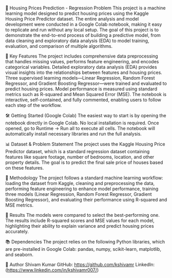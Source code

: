 🏡 Housing Prices Prediction - Regression Problem
This project is a machine learning model designed to predict housing prices using the Kaggle Housing Price Predictor dataset. The entire analysis and model development were conducted in a Google Colab notebook, making it easy to replicate and run without any local setup. The goal of this project is to demonstrate the end-to-end process of building a predictive model, from data cleaning and exploratory data analysis (EDA) to model training, evaluation, and comparison of multiple algorithms.

🌟 Key Features
The project includes comprehensive data preprocessing that handles missing values, performs feature engineering, and encodes categorical variables. Detailed exploratory data analysis (EDA) provides visual insights into the relationships between features and housing prices. Three supervised learning models—Linear Regression, Random Forest Regressor, and Gradient Boosting Regressor—were trained and evaluated to predict housing prices. Model performance is measured using standard metrics such as R-squared and Mean Squared Error (MSE). The notebook is interactive, self-contained, and fully commented, enabling users to follow each step of the workflow.

🛠️ Getting Started (Google Colab)
The easiest way to start is by opening the notebook directly in Google Colab. No local installation is required. Once opened, go to Runtime → Run all to execute all cells. The notebook will automatically install necessary libraries and run the full analysis.

📊 Dataset & Problem Statement
The project uses the Kaggle Housing Price Predictor dataset, which is a standard regression dataset containing features like square footage, number of bedrooms, location, and other property details. The goal is to predict the final sale price of houses based on these features.

🤖 Methodology
The project follows a standard machine learning workflow: loading the dataset from Kaggle, cleaning and preprocessing the data, performing feature engineering to enhance model performance, training three models (Linear Regression, Random Forest Regressor, Gradient Boosting Regressor), and evaluating their performance using R-squared and MSE metrics.

🚀 Results
The models were compared to select the best-performing one. The results include R-squared scores and MSE values for each model, highlighting their ability to explain variance and predict housing prices accurately.

📚 Dependencies
The project relies on the following Python libraries, which are pre-installed in Google Colab: pandas, numpy, scikit-learn, matplotlib, and seaborn.

📧 Author
Shivam Kumar
GitHub: https://github.com/kshivamr
LinkedIn: (https://www.linkedin.com/in/kshivamr007/)
